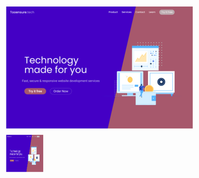 ![Image of Tooensure Header website](https://github.com/TooensureMaster/Portfolio/blob/main/assets/img/Wepsite-Header.png)




<img src="https://github.com/TooensureMaster/Portfolio/blob/main/assets/img/Wepsite-Header.png" width="100" height="100">